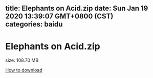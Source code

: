 
title: Elephants on Acid.zip
date: Sun Jan 19 2020 13:39:07 GMT+0800 (CST)    
categories: baidu
---

# Elephants on Acid.zip
size: 108.70 MB
 
 

[How to download](https://bpcam.bemobtrk.com/go/2ceec3aa-1ca2-46d6-b9ff-aaa5c184517c?jno=3698)